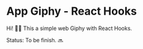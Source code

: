 # App Giphy - React Hooks

Hi! 👋🏼
This a simple web Giphy with React Hooks.

Status: To be finish. 🔜
